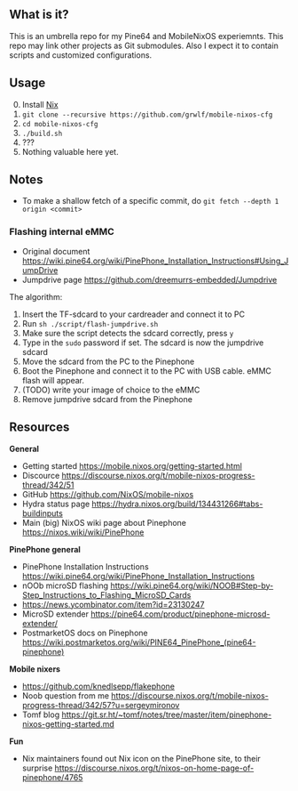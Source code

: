 What is it?
-----------

This is an umbrella repo for my Pine64 and MobileNixOS experiemnts. This repo
may link other projects as Git submodules. Also I expect it to contain scripts
and customized configurations.

Usage
-----

0. Install [Nix](https://nixos.org/nix)
1. `git clone --recursive https://github.com/grwlf/mobile-nixos-cfg`
2. `cd mobile-nixos-cfg`
3. `./build.sh`
4. ???
5. Nothing valuable here yet.

Notes
-----

* To make a shallow fetch of a specific commit, do
  `git fetch --depth 1 origin <commit>`

### Flashing internal eMMC

* Original document https://wiki.pine64.org/wiki/PinePhone_Installation_Instructions#Using_JumpDrive
* Jumpdrive page https://github.com/dreemurrs-embedded/Jumpdrive

The algorithm:

1. Insert the TF-sdcard to your cardreader and connect it to PC
2. Run `sh ./script/flash-jumpdrive.sh`
3. Make sure the script detects the sdcard correctly, press `y`
4. Type in the `sudo` password if set. The sdcard is now the jumpdrive sdcard
5. Move the sdcard from the PC to the Pinephone
6. Boot the Pinephone and connect it to the PC with USB cable. eMMC flash will
   appear.
7. (TODO) write your image of choice to the eMMC
8. Remove jumpdrive sdcard from the Pinephone

Resources
---------

**General**

* Getting started https://mobile.nixos.org/getting-started.html
* Discource https://discourse.nixos.org/t/mobile-nixos-progress-thread/342/51
* GitHub https://github.com/NixOS/mobile-nixos
* Hydra status page https://hydra.nixos.org/build/134431266#tabs-buildinputs
* Main (big) NixOS wiki page about Pinephone https://nixos.wiki/wiki/PinePhone

**PinePhone general**

* PinePhone Installation Instructions https://wiki.pine64.org/wiki/PinePhone_Installation_Instructions
* nOOb microSD flashing https://wiki.pine64.org/wiki/NOOB#Step-by-Step_Instructions_to_Flashing_MicroSD_Cards
* https://news.ycombinator.com/item?id=23130247
* MicroSD extender https://pine64.com/product/pinephone-microsd-extender/
* PostmarketOS docs on Pinephone https://wiki.postmarketos.org/wiki/PINE64_PinePhone_(pine64-pinephone)

**Mobile nixers**

* https://github.com/knedlsepp/flakephone
* Noob question from me https://discourse.nixos.org/t/mobile-nixos-progress-thread/342/57?u=sergeymironov
* Tomf blog https://git.sr.ht/~tomf/notes/tree/master/item/pinephone-nixos-getting-started.md

**Fun**

* Nix maintainers found out Nix icon on the PinePhone site, to their surprise https://discourse.nixos.org/t/nixos-on-home-page-of-pinephone/4765

